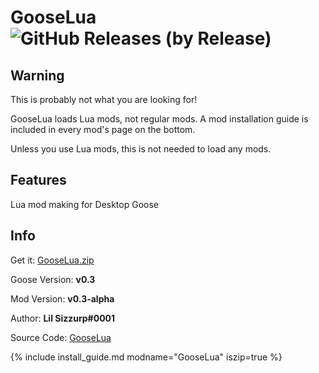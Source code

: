 # GooseLua ![GitHub Releases (by Release)](https://img.shields.io/github/downloads/lilsizzurp/gooselua/v0.3-alpha/total?logo=github)

## Warning
This is probably not what you are looking for!

GooseLua loads Lua mods, not regular mods. A mod installation guide is included in every mod's page
on the bottom.

Unless you use Lua mods, this is not needed to load any mods.

## Features

Lua mod making for Desktop Goose

## Info

Get it: [GooseLua.zip](https://github.com/DesktopGooseUnofficial/ResourceHub/releases/download/gooselua/GooseLua.zip)

Goose Version: **v0.3**

Mod Version: **v0.3-alpha**

Author: **Lil Sizzurp#0001**

Source Code: [GooseLua](https://github.com/GooseLua/GooseLua/)

{% include install_guide.md modname="GooseLua" iszip=true %}
